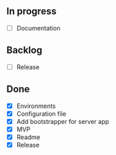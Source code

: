 In progress
-----------
 * [ ] Documentation

Backlog
-------
 * [ ] Release

Done
----
 * [x] Environments
 * [x] Configuration file
 * [x] Add bootstrapper for server app
 * [x] MVP
 * [x] Readme
 * [x] Release
